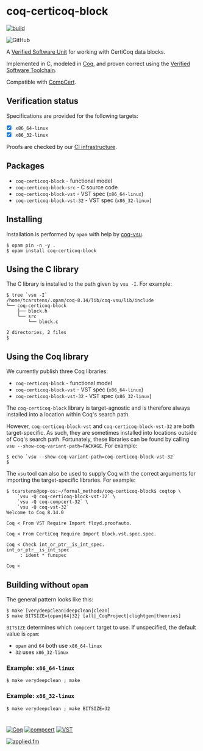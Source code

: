 # coq-certicoq-block

[![build](https://github.com/appliedfm/coq-certicoq-block/actions/workflows/build.yml/badge.svg)](https://github.com/appliedfm/coq-certicoq-block/actions/workflows/build.yml)

![GitHub](https://img.shields.io/github/license/appliedfm/coq-certicoq-block)

A [Verified Software Unit](https://github.com/appliedfm/coq-vsu) for working with CertiCoq data blocks.

Implemented in C, modeled in [Coq](https://coq.inria.fr), and proven correct using the [Verified Software Toolchain](https://vst.cs.princeton.edu/).

Compatible with [CompCert](https://compcert.org/).


## Verification status

Specifications are provided for the following targets:

- [x] `x86_64-linux`
- [x] `x86_32-linux`

Proofs are checked by our [CI infrastructure](https://github.com/appliedfm/coq-certicoq-block/actions/workflows/build.yml).


## Packages

* `coq-certicoq-block` - functional model
* `coq-certicoq-block-src` - C source code
* `coq-certicoq-block-vst` - VST spec (`x86_64-linux`)
* `coq-certicoq-block-vst-32` - VST spec (`x86_32-linux`)


## Installing

Installation is performed by `opam` with help by [coq-vsu](https://github.com/appliedfm/coq-vsu).

```console
$ opam pin -n -y .
$ opam install coq-certicoq-block
```


## Using the C library

The C library is installed to the path given by `vsu -I`. For example:

```console
$ tree `vsu -I`
/home/tcarstens/.opam/coq-8.14/lib/coq-vsu/lib/include
└── coq-certicoq-block
    ├── block.h
    └── src
        └── block.c

2 directories, 2 files
$
```


## Using the Coq library

We currently publish three Coq libraries:

* `coq-certicoq-block` - functional model
* `coq-certicoq-block-vst` - VST spec (`x86_64-linux`)
* `coq-certicoq-block-vst-32` - VST spec (`x86_32-linux`)

The `coq-certicoq-block` library is target-agnostic and is therefore always installed into a location within Coq's search path.

However, `coq-certicoq-block-vst` and `coq-certicoq-block-vst-32` are both target-specific. As such, they are sometimes installed into locations outside of Coq's search path. Fortunately, these libraries can be found by calling `vsu --show-coq-variant-path=PACKAGE`. For example:

```console
$ echo `vsu --show-coq-variant-path=coq-certicoq-block-vst-32`
$
```

The `vsu` tool can also be used to supply Coq with the correct arguments for importing the target-specific libraries. For example:

```
$ tcarstens@pop-os:~/formal_methods/coq-certicoq-block$ coqtop \
    `vsu -Q coq-certicoq-block-vst-32` \
    `vsu -Q coq-compcert-32` \
    `vsu -Q coq-vst-32`
Welcome to Coq 8.14.0

Coq < From VST Require Import floyd.proofauto.

Coq < From CertiCoq Require Import Block.vst.spec.spec.

Coq < Check int_or_ptr__is_int_spec.
int_or_ptr__is_int_spec
     : ident * funspec

Coq < 
```


## Building without `opam`

The general pattern looks like this:

```console
$ make [verydeepclean|deepclean|clean]
$ make BITSIZE={opam|64|32} [all|_CoqProject|clightgen|theories]
```

`BITSIZE` determines which `compcert` target to use. If unspecified, the default value is `opam`:

* `opam` and `64` both use `x86_64-linux`
* `32` uses `x86_32-linux`

### Example: `x86_64-linux`

```console
$ make verydeepclean ; make
```

### Example: `x86_32-linux`

```console
$ make verydeepclean ; make BITSIZE=32
```

#

[![Coq](https://img.shields.io/badge/-Coq-royalblue)](https://github.com/coq/coq)
[![compcert](https://img.shields.io/badge/-compcert-pink)](https://compcert.org/)
[![VST](https://img.shields.io/badge/-VST-palevioletred)](https://vst.cs.princeton.edu/)

[![applied.fm](https://img.shields.io/badge/-applied.fm-orchid)](https://applied.fm)
